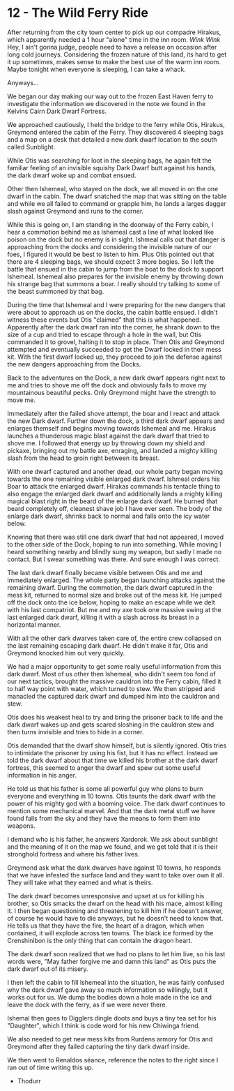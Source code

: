 # 12 - The Wild Ferry Ride

After returning from the city town center to pick up our compadre Hirakus, which apparently needed a 1 hour "alone" time in the inn room. *Wink* *Wink* Hey, I ain't gonna judge, people need to have a release on occasion after long cold journeys. Considering the frozen nature of this land, its hard to get it up sometimes, makes sense to make the best use of the warm inn room. Maybe tonight when everyone is sleeping, I can take a whack.

Anyways...

We began our day making our way out to the frozen East Haven ferry to investigate the information we discovered in the note we found in the Kelvins Cairn Dark Dwarf Fortress.

We approached cautiously, I held the bridge to the ferry while Otis, Hirakus, Greymond entered the cabin of the Ferry. They discovered 4 sleeping bags and a map on a desk that detailed a new dark dwarf location to the south called Sunblight.

While Otis was searching for loot in the sleeping bags, he again felt the familiar feeling of an invisible squishy Dark Dwarf butt against his hands, the dark dwarf woke up and combat ensued.

Other then Ishemeal, who stayed on the dock, we all moved in on the one dwarf in the cabin. The dwarf snatched the map that was sitting on the table and while we all failed to command or grapple him, he lands a larges dagger slash against Greymond and runs to the corner.

While this is going on, I am standing in the doorway of the Ferry cabin, I hear a commotion behind me as Ishemeal cast a line of what looked like poison on the dock but no enemy is in sight. Ishmeal calls out that danger is approaching from the docks and considering the invisible nature of our foes, I figured it would be best to listen to him. Plus Otis pointed out that there are 4 sleeping bags, we should expect 3 more bogies. So I left the battle that ensued in the cabin to jump from the boat to the dock to support Ishemeal. Ishemeal also prepares for the invisible enemy by throwing down his strange bag that summons a boar. I really should try talking to some of the beast summoned by that bag.

During the time that Ishemeal and I were preparing for the new dangers that were about to approach us on the docks, the cabin battle ensued. I didn't witness these events but Otis "claimed" that this is what happened. Apparently after the dark dwarf ran into the corner, he shrank down to the size of a cup and tried to escape through a hole in the wall, but Otis commanded it to grovel, halting it to stop in place. Then Otis and Greymond attempted and eventually succeeded to get the Dwarf locked in their mess kit. With the first dwarf locked up, they proceed to join the defense against the new dangers approaching from the Docks.

Back to the adventures on the Dock, a new dark dwarf appears right next to me and tries to shove me off the dock and obviously fails to move my mountainous beautiful pecks. Only Greymond might have the strength to move me.

Immediately after the failed shove attempt, the boar and I react and attack the new Dark dwarf. Further down the dock, a third dark dwarf appears and enlarges themself and begins moving towards Ishemeal and me. Hirakus launches a thunderous magic blast against the dark dwarf that tried to shove me. I followed that energy up by throwing down my shield and pickaxe, bringing out my battle axe, enraging, and landed a mighty killing slash from the head to groin right between its breast.

With one dwarf captured and another dead, our whole party began moving towards the one remaining visible enlarged dark dwarf. Ishmeal orders his Boar to attack the enlarged dwarf. Hirakas commands his tentacle thing to also engage the enlarged dark dwarf and additionally lands a mighty killing magical blast right in the beard of the enlarge dark dwarf. He burned that beard completely off, cleanest shave job I have ever seen. The body of the enlarge dark dwarf, shrinks back to normal and falls onto the icy water below.

Knowing that there was still one dark dwarf that had not appeared, I moved to the other side of the Dock, hoping to run into something. While moving I heard something nearby and blindly sung my weapon, but sadly I made no contact. But I swear something was there. And sure enough I was correct.

The last dark dwarf finally became visible between Otis and me and immediately enlarged. The whole party began launching attacks against the remaining dwarf. During the commotion, the dark dwarf captured in the mess kit, returned to normal size and broke out of the mess kit. He jumped off the dock onto the ice below, hoping to make an escape while we delt with his last compatriot. But me and my axe took one massive swing at the last enlarged dark dwarf, killing it with a slash across its breast in a horizontal manner.

With all the other dark dwarves taken care of, the entire crew collapsed on the last remaining escaping dark dwarf. He didn't make it far, Otis and Greymond knocked him out very quickly.

We had a major opportunity to get some really useful information from this dark dwarf. Most of us other then Ishemeal, who didn't seem too fond of our next tactics, brought the massive cauldron into the Ferry cabin, filled it to half way point with water, which turned to stew. We then stripped and manacled the captured dark dwarf and dumped him into the cauldron and stew.

Otis does his weakest heal to try and bring the prisoner back to life and the dark dwarf wakes up and gets scared sloshing in the cauldron stew and then turns invisible and tries to hide in a corner.

Otis demanded that the dwarf show himself, but is silently ignored. Otis tries to intimidate the prisoner by using his fist, but it has no effect. Instead we told the dark dwarf about that time we killed his brother at the dark dwarf fortress, this seemed to anger the dwarf and spew out some useful information in his anger.

He told us that his father is some all powerful guy who plans to burn everyone and everything in 10 towns. Otis taunts the dark dwarf with the power of his mighty god with a booming voice. The dark dwarf continues to mention some mechanical marvel. And that the dark metal stuff we have found falls from the sky and they have the means to form them into weapons.

I demand who is his father, he answers Xardorok. We ask about sunblight and the meaning of it on the map we found, and we get told that it is their stronghold fortress and where his father lives.

Greymond ask what the dark dwarves have against 10 towns, he responds that we have infested the surface land and they want to take over own it all. They will take what they earned and what is theirs.

The dark dwarf becomes unresponsive and upset at us for killing his brother, so Otis smacks the dwarf on the head with his mace, almost killing it. I then began questioning and threatening to kill him if he doesn't answer, of course he would have to die anyways, but he doesn't need to know that. He tells us that they have the fire, the heart of a dragon, which when contained, it will explode across ten towns. The black ice formed by the Crenshinibon is the only thing that can contain the dragon heart.

The dark dwarf soon realized that we had no plans to let him live, so his last words were, "May father forgive me and damn this land" as Otis puts the dark dwarf out of its misery.

I then left the cabin to fill Ishemeal into the situation, he was fairly confused why the dark dwarf gave away so much information so willingly, but it works out for us. We dump the bodies down a hole made in the ice and leave the dock with the ferry, as if we were never there.

Ishemal then goes to Digglers dingle doots and buys a tiny tea set for his "Daughter", which I think is code word for his new Chiwinga friend.

We also needed to get new mess kits from Rurdens armory for Otis and Greymond after they failed capturing the tiny dark dwarf inside.

We then went to Renaldos séance, reference the notes to the right since I ran out of time writing this up.

- Thodurr
